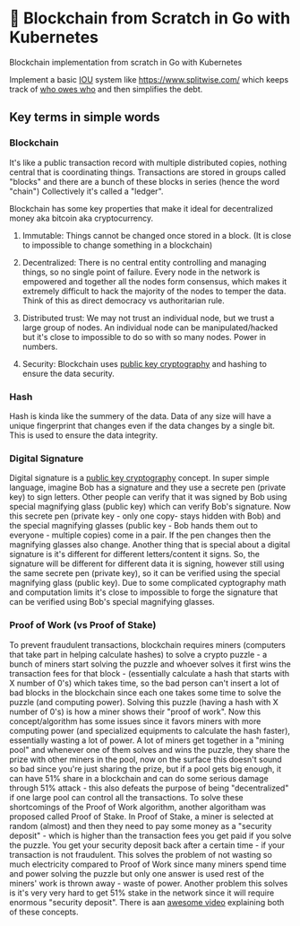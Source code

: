 # :construction: Blockchain from Scratch in Go with Kubernetes

Blockchain implementation from scratch in Go with Kubernetes 

Implement a basic [IOU](https://en.wikipedia.org/wiki/IOU) system like https://www.splitwise.com/ which keeps track of [who owes who](http://feedback.splitwise.com/forums/162446-general/suggestions/3457936-change-who-owes-who-to-who-owes-whom) and then simplifies the debt. 

## Key terms in simple words

### Blockchain

It's like a public transaction record with multiple distributed copies, nothing central that is coordinating things.
Transactions are stored in groups called "blocks" and there are a bunch of these blocks in series (hence the word "chain") 
Collectively it's called a "ledger".

Blockchain has some key properties that make it ideal for decentralized money aka bitcoin aka cryptocurrency. 

1. Immutable: Things cannot be changed once stored in a block. (It is close to impossible to change something in a blockchain)

2. Decentralized: There is no central entity controlling and managing things, so no single point of failure. 
                  Every node in the network is empowered and together all the nodes form consensus, which makes
                  it extremely difficult to hack the majority of the nodes to temper the data. 
                  Think of this as direct democracy vs authoritarian rule.
                  
3. Distributed trust: We may not trust an individual node, but we trust a large group of nodes. An individual node can be
               manipulated/hacked but it's close to impossible to do so with so many nodes. Power in numbers.
               
4. Security: Blockchain uses [public key cryptography](https://medium.com/@vrypan/explaining-public-key-cryptography-to-non-geeks-f0994b3c2d5) and hashing to ensure the data security. 


### Hash

Hash is kinda like the summery of the data. Data of any size will have a unique fingerprint that changes even if 
the data changes by a single bit. This is used to ensure the data integrity. 

### Digital Signature

Digital signature is a [public key cryptography](https://en.wikipedia.org/wiki/Public-key_cryptography) concept. 
In super simple language, imagine Bob has a signature and they use a secrete pen (private key) to sign letters.
Other people can verify that it was signed by Bob using special magnifying glass (public key) which can verify Bob's signature.
Now this secrete pen (private key - only one copy- stays hidden with Bob) and the special magnifying glasses (public key - Bob hands them out 
to everyone - multiple copies) come in a pair. If the pen changes then the magnifying glasses also change.
Another thing that is special about a digital signature is it's different for different letters/content it signs.
So, the signature will be different for different data it is signing, however still using the same secrete pen (private key),
so it can be verified using the special magnifying glass (public key). Due to some complicated cyptography math and computation
limits it's close to impossible to forge the signature that can be verified using Bob's special magnifying glasses.

### Proof of Work (vs Proof of Stake)

To prevent fraudulent transactions, blockchain requires miners (computers that take part in helping calculate hashes)
to solve a crypto puzzle - a bunch of miners start solving the puzzle and whoever solves it first wins the transaction fees
for that block - (essentially calculate a hash that starts with X number of 0's) which takes time, so the bad person
can't insert a lot of bad blocks in the blockchain since each one takes some time to solve the puzzle (and computing power).
Solving this puzzle (having a hash with X number of 0's) is how a miner shows their "proof of work". Now this concept/algorithm 
has some issues since it favors miners with more computing power (and specialized equipments to calculate the hash faster), essentially
wasting a lot of power. A lot of miners get together in a "mining pool" and whenever one of them solves and wins the puzzle, they
share the prize with other miners in the pool, now on the surface this doesn't sound so bad since you're just sharing the prize,
but if a pool gets big enough, it can have 51% share in a blockchain and can do some serious damage through 51% attack - this also
defeats the purpose of being "decentralized" if one large pool can control all the transactions. 
    To solve these shortcomings of the Proof of Work algorithm, another algoritham was proposed called Proof of Stake. 
In Proof of Stake, a miner is selected at random (almost) and then they need to pay some money as a "security deposit" - which is higher
than the transaction fees you get paid if you solve the puzzle. You get your security deposit back after a certain time - if your 
transaction is not fraudulent. This solves the problem of not wasting so much electricity compared to Proof of Work since many miners
spend time and power solving the puzzle but only one answer is used rest of the miners' work is thrown away - waste of power. Another 
problem this solves is it's very very hard to get 51% stake in the network since it will require enormous "security deposit". 
There is aan [awesome video](https://www.youtube.com/watch?v=M3EFi_POhps) explaining both of these concepts.



